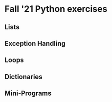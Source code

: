 # Fall '21 Python exercises
## Lists


## Exception Handling


## Loops


## Dictionaries



## Mini-Programs
